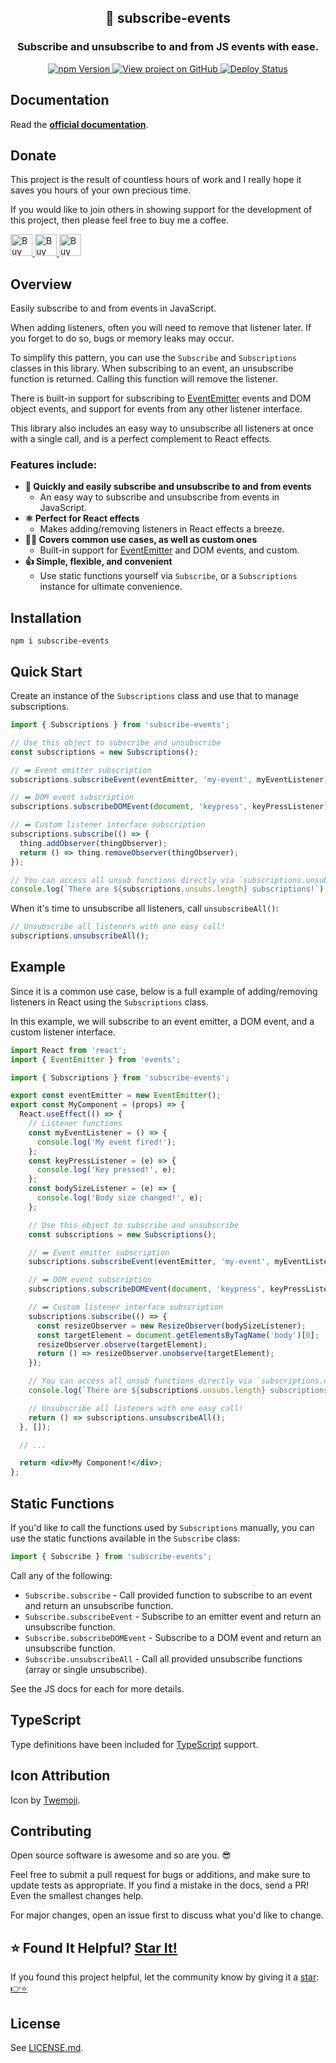 <h2 align="center">
  🔔 subscribe-events
</h2>
<h3 align="center">
  Subscribe and unsubscribe to and from JS events with ease.
</h3>
<p align="center">
  <a href="https://badge.fury.io/js/subscribe-events" target="_blank" rel="noopener noreferrer">
    <img src="https://badge.fury.io/js/subscribe-events.svg" alt="npm Version" />
  </a>
  <a href="https://github.com/justinmahar/subscribe-events/" target="_blank" rel="noopener noreferrer">
    <img src="https://img.shields.io/badge/GitHub-Source-success" alt="View project on GitHub" />
  </a>
  <a href="https://github.com/justinmahar/subscribe-events/actions?query=workflow%3ADeploy" target="_blank" rel="noopener noreferrer">
    <img src="https://github.com/justinmahar/subscribe-events/workflows/Deploy/badge.svg" alt="Deploy Status" />
  </a>
</p>

## Documentation

Read the **[official documentation](https://justinmahar.github.io/subscribe-events/)**.

## Donate 

This project is the result of countless hours of work and I really hope it saves you hours of your own precious time.

If you would like to join others in showing support for the development of this project, then please feel free to buy me a coffee.

<a href="https://paypal.me/thejustinmahar/5">
  <img src="https://justinmahar.github.io/subscribe-events/support/coffee-1.png" alt="Buy me a coffee" height="35" />
</a> <a href="https://paypal.me/thejustinmahar/15">
  <img src="https://justinmahar.github.io/subscribe-events/support/coffee-3.png" alt="Buy me 3 coffees" height="35" />
</a> <a href="https://paypal.me/thejustinmahar/25">
  <img src="https://justinmahar.github.io/subscribe-events/support/coffee-5.png" alt="Buy me 5 coffees" height="35" />
</a>

## Overview

Easily subscribe to and from events in JavaScript.

When adding listeners, often you will need to remove that listener later. If you forget to do so, bugs or memory leaks may occur.

To simplify this pattern, you can use the `Subscribe` and `Subscriptions` classes in this library. When subscribing to an event, an unsubscribe function is returned. Calling this function will remove the listener.

There is built-in support for subscribing to [EventEmitter](https://nodejs.org/api/events.html#class-eventemitter) events and DOM object events, and support for events from any other listener interface.

This library also includes an easy way to unsubscribe all listeners at once with a single call, and is a perfect complement to React effects.

### Features include:

- **🔔 Quickly and easily subscribe and unsubscribe to and from events**
  - An easy way to subscribe and unsubscribe from events in JavaScript.
- **⚛️ Perfect for React effects**
  - Makes adding/removing listeners in React effects a breeze.
- **💁‍♀️ Covers common use cases, as well as custom ones**
  - Built-in support for [EventEmitter](https://nodejs.org/api/events.html#class-eventemitter) and DOM events, and custom.
- **👍 Simple, flexible, and convenient**
  - Use static functions yourself via `Subscribe`, or a `Subscriptions` instance for ultimate convenience.

## Installation

```
npm i subscribe-events
```

## Quick Start

Create an instance of the `Subscriptions` class and use that to manage subscriptions.

```jsx
import { Subscriptions } from 'subscribe-events';
```

```jsx
// Use this object to subscribe and unsubscribe
const subscriptions = new Subscriptions();

// ➡️ Event emitter subscription
subscriptions.subscribeEvent(eventEmitter, 'my-event', myEventListener);

// ➡️ DOM event subscription
subscriptions.subscribeDOMEvent(document, 'keypress', keyPressListener);

// ➡️ Custom listener interface subscription
subscriptions.subscribe(() => {
  thing.addObserver(thingObserver);
  return () => thing.removeObserver(thingObserver);
});

// You can access all unsub functions directly via `subscriptions.unsubs`
console.log(`There are ${subscriptions.unsubs.length} subscriptions!`);
```

When it's time to unsubscribe all listeners, call `unsubscribeAll()`:

```jsx
// Unsubscribe all listeners with one easy call!
subscriptions.unsubscribeAll();
```

## Example

Since it is a common use case, below is a full example of adding/removing listeners in React using the `Subscriptions` class.

In this example, we will subscribe to an event emitter, a DOM event, and a custom listener interface.

```jsx
import React from 'react';
import { EventEmitter } from 'events';

import { Subscriptions } from 'subscribe-events';

export const eventEmitter = new EventEmitter();
export const MyComponent = (props) => {
  React.useEffect(() => {
    // Listener functions
    const myEventListener = () => {
      console.log('My event fired!');
    };
    const keyPressListener = (e) => {
      console.log('Key pressed!', e);
    };
    const bodySizeListener = (e) => {
      console.log('Body size changed!', e);
    };

    // Use this object to subscribe and unsubscribe
    const subscriptions = new Subscriptions();

    // ➡️ Event emitter subscription
    subscriptions.subscribeEvent(eventEmitter, 'my-event', myEventListener);

    // ➡️ DOM event subscription
    subscriptions.subscribeDOMEvent(document, 'keypress', keyPressListener);

    // ➡️ Custom listener interface subscription
    subscriptions.subscribe(() => {
      const resizeObserver = new ResizeObserver(bodySizeListener);
      const targetElement = document.getElementsByTagName('body')[0];
      resizeObserver.observe(targetElement);
      return () => resizeObserver.unobserve(targetElement);
    });

    // You can access all unsub functions directly via `subscriptions.unsubs`
    console.log(`There are ${subscriptions.unsubs.length} subscriptions!`);

    // Unsubscribe all listeners with one easy call!
    return () => subscriptions.unsubscribeAll();
  }, []);

  // ...

  return <div>My Component!</div>;
};
```

## Static Functions

If you'd like to call the functions used by `Subscriptions` manually, you can use the static functions available in the `Subscribe` class:

```js
import { Subscribe } from 'subscribe-events';
```

Call any of the following:

- `Subscribe.subscribe` - Call provided function to subscribe to an event and return an unsubscribe function.
- `Subscribe.subscribeEvent` - Subscribe to an emitter event and return an unsubscribe function.
- `Subscribe.subscribeDOMEvent` - Subscribe to a DOM event and return an unsubscribe function.
- `Subscribe.unsubscribeAll` - Call all provided unsubscribe functions (array or single unsubscribe).

See the JS docs for each for more details.

## TypeScript

Type definitions have been included for [TypeScript](https://www.typescriptlang.org/) support.

## Icon Attribution

Icon by [Twemoji](https://github.com/twitter/twemoji).

## Contributing

Open source software is awesome and so are you. 😎

Feel free to submit a pull request for bugs or additions, and make sure to update tests as appropriate. If you find a mistake in the docs, send a PR! Even the smallest changes help.

For major changes, open an issue first to discuss what you'd like to change.

## ⭐ Found It Helpful? [Star It!](https://github.com/justinmahar/subscribe-events/stargazers)

If you found this project helpful, let the community know by giving it a [star](https://github.com/justinmahar/subscribe-events/stargazers): [👉⭐](https://github.com/justinmahar/subscribe-events/stargazers)

## License

See [LICENSE.md](https://justinmahar.github.io/subscribe-events/?path=/story/license--page).